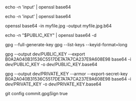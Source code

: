 echo -n 'input' | openssl base64

echo -n 'input' | openssl base64

openssl base64 -in myfile.jpg -output myfile.jpg.b64

echo -n "$PUBLIC_KEY" | openssl base64 -d

gpg --full-generate-key
gpg --list-keys --keyid-format=long
 
gpg --output dev/PUBLIC_KEY --export B0A2A040B31536C5517DE7A7A7CA237E9A608E98
base64 -i dev/PUBLIC_KEY -o dev/PUBLIC_KEY.base64
 
gpg --output dev/PRIVATE_KEY --armor --export-secret-key B0A2A040B31536C5517DE7A7A7CA237E9A608E98
base64 -i dev/PRIVATE_KEY -o dev/PRIVATE_KEY.base64

git config commit.gpgSign true
